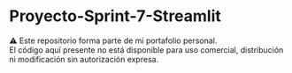 # Proyecto-Sprint-7-Streamlit

⚠️ Este repositorio forma parte de mi portafolio personal.  
El código aquí presente no está disponible para uso comercial, distribución ni modificación sin autorización expresa.

